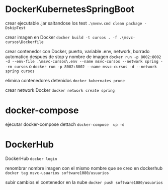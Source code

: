 # DockerKubernetesSpringBoot

crear ejecutable .jar saltandose los test
``` .\mvnw.cmd clean package -DskipTest ```

crear imagen en Docker
``` docker build -t cursos . -f .\msvc-cursos\Dockerfile ```

crear contenedor con Docker, puerto, variable .env, network, borrado automatico despues de stop y nombre de imagen
``` docker run -p 8002:8002 -d --env-file .\msvc-cursos\.env --name msvc-cursos --network spring --rm cursos ```
o ``` docker run -p 8002:8002 --name msvc-cursos -d --network spring cursos ```       

elimina contenedores detenidos
```docker kubernates prune ```

crear network Docker
``` docker network create spring ```

# docker-compose
ejecutar docker-compose dettach
``` docker-compose  up -d  ```

# DockerHub
DockerHub
```docker login ```

renombrar nombre imagen con el mismo nombre que se creo en dockerhub
```docker tag msvc-usuarios software1080/usuarios ```

subir cambios el contenedor en la nube
```docker push software1080/usuarios ```
